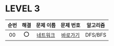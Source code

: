 # LEVEL 3


| 순번|해결|문제 이름|문제 번호|알고리즘 |
| :--:|:--:|:--:|:--:|:--:|
| 00 |⭕|[네트워크](https://school.programmers.co.kr/learn/courses/30/lessons/43162)|[바로가기](/LEVEL3/solutions/43162.swift)|DFS/BFS|


